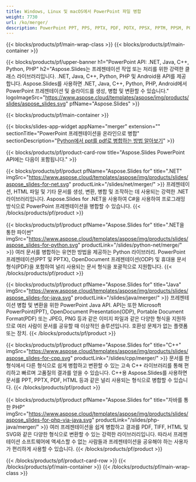 ```yaml
---
title: Windows, Linux 및 macOS에서 PowerPoint 파일 병합
weight: 7730
url: /ko/merger/
description: PowerPoint PPT, PPS, PPTX, PDF, POTX, PPSX, PPTM, PPSM, POTM, ODP 및 OTP를 결합하는 무료 앱 및 API
---
```


{{< blocks/products/pf/main-wrap-class >}}
{{< blocks/products/pf/main-container >}}

{{< blocks/products/pf/upper-banner h1="PowerPoint API: .NET, Java, C++, Python, PHP" h2="Aspose.Slides는 프레젠테이션 작업 또는 처리를 위한 강력한 클래스 라이브러리입니다. .NET, Java, C++, Python, PHP 및 Android용 API를 제공합니다. Aspose.Slides를 사용하면 .NET, Java, C++, Python, PHP, Android에서 PowerPoint 프레젠테이션 및 슬라이드를 생성, 병합 및 변환할 수 있습니다." logoImageSrc="https://www.aspose.cloud/templates/aspose/img/products/slides/aspose_slides.svg" pfName="Aspose.Slides" >}}


{{< blocks/products/pf/main-container >}}

{{< blocks/slides-app-widget 
    appName="merger"
    extension=""
    sectionTitle="PowerPoint 프레젠테이션을 온라인으로 병합" 
    sectionDescription="[Python에서 ppt를 pdf로 병합하는 방법 알아보기](https://products.aspose.com/slides/ko/python-net/merge/ppt-to-pdf/)" >}}

{{< blocks/products/pf/product-card-row title="Aspose.Slides PowerPoint API에는 다음이 포함됩니다." >}}

{{< blocks/products/pf/product pfName="Aspose.Slides for" title=".NET" imgSrc="https://www.aspose.cloud/templates/aspose/img/products/slides/aspose_slides-for-net.svg" productLink="/slides/net/merger/" >}}
프레젠테이션, HTML 파일 및 기타 문서를 생성, 변환, 병합 및 조작하는 데 사용되는 강력한 .NET 라이브러리입니다. Aspose.Slides for .NET을 사용하여 C#을 사용하여 프로그래밍 방식으로 PowerPoint 프레젠테이션을 병합할 수 있습니다.
{{< /blocks/products/pf/product >}}

{{< blocks/products/pf/product pfName="Aspose.Slides for" title=".NET을 통한 파이썬" imgSrc="https://www.aspose.cloud/templates/aspose/img/products/slides/aspose_slides-for-python.svg" productLink="/slides/python-net/merge/" >}}
여러 문서를 병합하는 유연한 방법을 제공하는 Python 라이브러리. PowerPoint 프레젠테이션(PPT 및 PPTX), OpenDocument 프레젠테이션(ODP) 및 휴대용 문서 형식(PDF)을 포함하여 널리 사용되는 문서 형식을 포괄적으로 지원합니다.
{{< /blocks/products/pf/product >}}

{{< blocks/products/pf/product pfName="Aspose.Slides for" title="Java" imgSrc="https://www.aspose.cloud/templates/aspose/img/products/slides/aspose_slides-for-java.svg" productLink="/slides/java/merger/" >}}
프레젠테이션 병합 및 변환을 위한 PowerPoint Java API. API는 또한 Microsoft PowerPoint(PPT), OpenDocument Presentation(ODP), Portable Document Format(PDF) 또는 JPEG, PNG 등과 같은 이미지 파일과 같은 다양한 형식을 지원하므로 여러 사람이 문서를 공유할 때 이상적인 솔루션입니다. 호환성 문제가 없는 플랫폼 또는 장치.
{{< /blocks/products/pf/product >}}

{{< blocks/products/pf/product pfName="Aspose.Slides for" title="C++" imgSrc="https://www.aspose.cloud/templates/aspose/img/products/slides/aspose_slides-for-cpp.svg" productLink="/slides/cpp/merger/" >}}
문서를 한 형식에서 다른 형식으로 쉽게 병합하고 변환할 수 있는 고속 C++ 라이브러리를 통해 편리하고 빠르며 고품질의 결과를 얻을 수 있습니다. C++용 Aspose.Slides를 사용하면 문서를 PPT, PPTX, PDF, HTML 등과 같은 널리 사용되는 형식으로 병합할 수 있습니다.
{{< /blocks/products/pf/product >}}

{{< blocks/products/pf/product pfName="Aspose.Slides for" title="자바를 통한 PHP" imgSrc="https://www.aspose.cloud/templates/aspose/img/products/slides/aspose_slides-for-php-via-java.svg" productLink="/slides/php-java/merger/" >}}
여러 프레젠테이션을 쉽게 병합하고 결과를 PDF, TIFF, HTML 및 SVG와 같은 다양한 형식으로 변환할 수 있는 강력한 라이브러리입니다. 따라서 프레젠테이션 소프트웨어에 액세스할 수 없는 사람들과 프레젠테이션을 공유해야 하는 사용자가 편리하게 사용할 수 있습니다.
{{< /blocks/products/pf/product >}}

{{< /blocks/products/pf/product-card-row >}}
{{< /blocks/products/pf/main-container >}}
{{< /blocks/products/pf/main-wrap-class >}}

